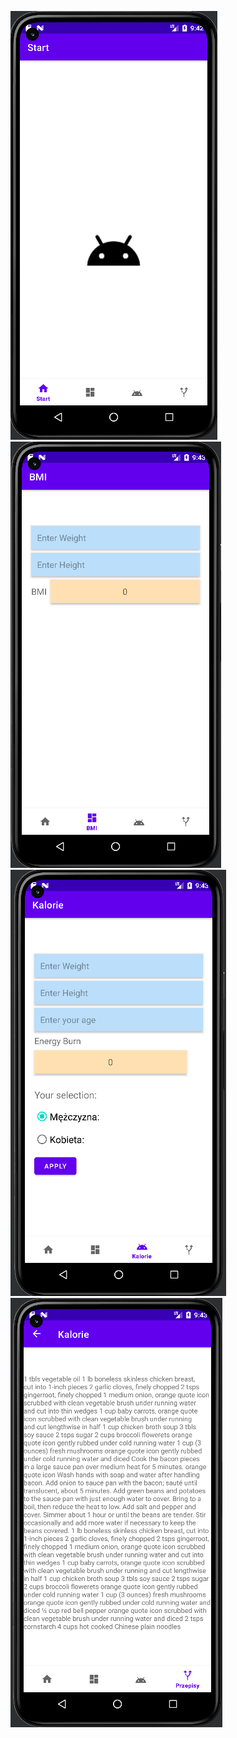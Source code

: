 ![Screenshot1](https://github.com/s20681/PAMO/blob/e69a92334b5a97caf54968726185b305794c7b11/zjazd2/screenshots/1.png)
![Screenshot2](https://github.com/s20681/PAMO/blob/e69a92334b5a97caf54968726185b305794c7b11/zjazd2/screenshots/2.png)
![Screenshot3](https://github.com/s20681/PAMO/blob/e69a92334b5a97caf54968726185b305794c7b11/zjazd2/screenshots/3.png)
![Screenshot4](https://github.com/s20681/PAMO/blob/e69a92334b5a97caf54968726185b305794c7b11/zjazd2/screenshots/4.png)
